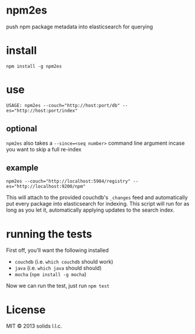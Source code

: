 # npm2es

push npm package metadata into elasticsearch for querying

# install

`npm install -g npm2es`

# use

`USAGE: npm2es --couch="http://host:port/db" --es="http://host:port/index"`

## optional

  `npm2es` also takes a `--since=<seq number>` command line argument incase you want to skip a full re-index

## example

`npm2es --couch="http://localhost:5984/registry" --es="http://localhost:9200/npm"`

This will attach to the provided couchdb's `_changes` feed and automatically put every
package into elasticsearch for indexing.  This script will run for as long as you let it, automatically applying updates to the search index.

# running the tests

First off, you'll want the following installed

  * `couchdb` (i.e. `which couchdb` should work)
  * `java` (i.e. `which java` should should)
  * `mocha` (`npm install -g mocha`)

Now we can run the test, just run `npm test`

# License

MIT © 2013 solids l.l.c.
